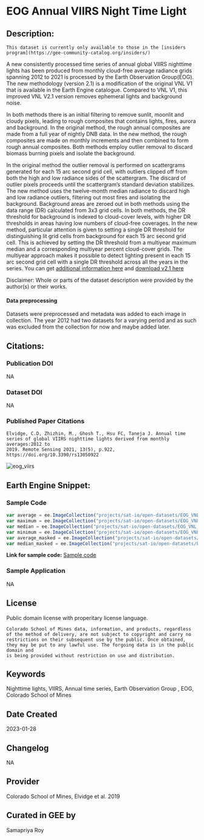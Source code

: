 
# EOG Annual VIIRS Night Time Light

## Description:

<div class="result" markdown>

    This dataset is currently only available to those in the [insiders program](https://gee-community-catalog.org/insiders/)

</div>

A new consistently processed time series of annual global VIIRS nighttime lights has been produced from monthly cloud-free average radiance grids spanning 2012 to 2021 is processed by the Earth Observation Group(EOG). The new methodology (version 2.1) is a modification of the original VNL V1 that is available in the Earth Engine catalogue. Compared to VNL V1, this improved VNL V2.1 version removes ephemeral lights and background noise.

In both methods there is an initial filtering to remove sunlit, moonlit and cloudy pixels, leading to rough composites that contains lights, fires, aurora and background. In the original method, the rough annual composites are made from a full year of nightly DNB data. In the new method, the rough composites are made on monthly increments and then combined to form rough annual composites. Both methods employ outlier removal to discard biomass burning pixels and isolate the background.

In the original method the outlier removal is performed on scattergrams generated for each 15 arc second grid cell, with outliers clipped off from both the high and low radiance sides of the scattergram. The discard of outlier pixels proceeds until the scattergram’s standard deviation stabilizes. The new method uses the twelve-month median radiance to discard high and low radiance outliers, filtering out most fires and isolating the background. Background areas are zeroed out in both methods using the data range (DR) calculated from 3x3 grid cells. In both methods, the DR threshold for background is indexed to cloud-cover levels, with higher DR thresholds in areas having low numbers of cloud-free coverages. In the new method, particular attention is given to setting a single DR threshold for distinguishing lit grid cells from background for each 15 arc second grid cell. This is achieved by setting the DR threshold from a multiyear maximum median and a corresponding multiyear percent cloud-cover grids. The multiyear approach makes it possible to detect lighting present in each 15 arc second grid cell with a single DR threshold across all the years in the series. You can get [additional information here](https://eogdata.mines.edu/products/vnl/#annual_v2) and [download v2.1 here](https://eogdata.mines.edu/nighttime_light/annual/v21/)

Disclaimer: Whole or parts of the dataset description were provided by the author(s) or their works.

#### Data preprocessing
Datasets were preprocessed and metadata was added to each image in collection. The year 2012 had two datasets for a varying period and as such was excluded from the collection for now and maybe added later.

## Citations:

### Publication DOI

NA

### Dataset DOI

NA

### Published Paper Citations

```
Elvidge, C.D, Zhizhin, M., Ghosh T., Hsu FC, Taneja J. Annual time series of global VIIRS nighttime lights derived from monthly averages:2012 to
2019. Remote Sensing 2021, 13(5), p.922, https://doi.org/10.3390/rs13050922
```

![eog_viirs](https://user-images.githubusercontent.com/6677629/215304379-2cbf6e19-1c66-4dd5-b974-5db99ba719f6.gif)

## Earth Engine Snippet:

### Sample Code

```js
var average = ee.ImageCollection("projects/sat-io/open-datasets/EOG_VNL_V21/average");
var maximum = ee.ImageCollection("projects/sat-io/open-datasets/EOG_VNL_V21/maximum");
var median = ee.ImageCollection("projects/sat-io/open-datasets/EOG_VNL_V21/median");
var minimum = ee.ImageCollection("projects/sat-io/open-datasets/EOG_VNL_V21/minimum");
var average_masked = ee.ImageCollection("projects/sat-io/open-datasets/EOG_VNL_V21/average_masked");
var median_masked = ee.ImageCollection("projects/sat-io/open-datasets/EOG_VNL_V21/median_masked");
```

**Link for sample code:** [Sample code](https://code.earthengine.google.com/?scriptPath=users/sat-io/awesome-gee-catalog-examples:global-utilities-assets-amenities/EOG-VNL-V21)

### Sample Application

NA

## License

Public domain license with properitary license language.

```
Colorado School of Mines data, information, and products, regardless of the method of delivery, are not subject to copyright and carry no
restrictions on their subsequent use by the public. Once obtained, they may be put to any lawful use. The forgoing data is in the public domain and
is being provided without restriction on use and distribution.
```

## Keywords

Nighttime lights, VIIRS, Annual time series, Earth Observation Group , EOG, Colorado School of Mines

## Date Created

2023-01-28

## Changelog

NA

## Provider

Colorado School of Mines, Elvidge et al. 2019

## Curated in GEE by
Samapriya Roy